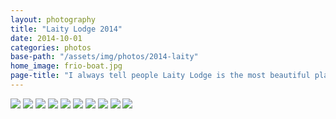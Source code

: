 ```yaml
---
layout: photography
title: "Laity Lodge 2014"
date: 2014-10-01
categories: photos
base-path: "/assets/img/photos/2014-laity"
home_image: frio-boat.jpg
page-title: "I always tell people Laity Lodge is the most beautiful place in Texas. Here&rsquo;s the proof.&emsp;:)"
---
```


<img src="{{ site.baseurl }}/{{page.base-path }}/doug-hanks.jpg" />
<img src="{{ site.baseurl }}/{{page.base-path }}/frio-boat.jpg" />
<img src="{{ site.baseurl }}/{{page.base-path }}/frio-canoe.jpg" />
<img src="{{ site.baseurl }}/{{page.base-path }}/frio-river-diptych.jpg" />
<img src="{{ site.baseurl }}/{{page.base-path }}/frio-river.jpg" />
<img src="{{ site.baseurl }}/{{page.base-path }}/laity-fireside-diptych-2.jpg" />
<img src="{{ site.baseurl }}/{{page.base-path }}/laity-fireside-diptych.jpg" />
<img src="{{ site.baseurl }}/{{page.base-path }}/malcolm-guite.jpg" />
<img src="{{ site.baseurl }}/{{page.base-path }}/mighty-purple-diptych.jpg" />
<img src="{{ site.baseurl }}/{{page.base-path }}/sedrick-huckaby.jpg" />
